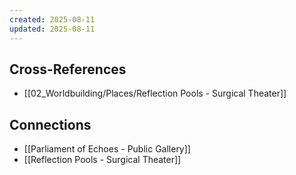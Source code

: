```yaml
---
created: 2025-08-11
updated: 2025-08-11
---
```




## Cross-References

- [[02_Worldbuilding/Places/Reflection Pools - Surgical Theater]]


## Connections

- [[Parliament of Echoes - Public Gallery]]
- [[Reflection Pools - Surgical Theater]]
